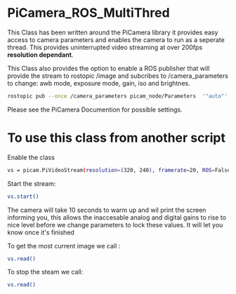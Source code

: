 # PiCamera_ROS_MultiThred
This Class has been written around the PiCamera library it provides easy access to camera parameters and enables the camera to run as a seperate thread. This provides uninterrupted video streaming at over 200fps **resolution dependant**. 

This Class also provides the option to enable a ROS publisher that will provide the stream to rostopic /image
and subcribes to /camera_parameters to change: awb mode, exposure mode, gain, iso and brightnes. 

```bash
rostopic pub --once /camera_parameters picam_node/Parameters  '"auto"' '"auto"' '1.0' '1.0' '800' '50'
```

Please see the PiCamera Documention for possible settings.

# To use this class from another script

Enable the class
```bash
vs = picam.PiVideoStream(resolution=(320, 240), framerate=20, ROS=False)
```

Start the stream:
```bash
vs.start()
```

The camera will take 10 seconds to warm up and wil print the screen informing you, this allows the inaccesable analog and digital gains to rise to nice level before we change parameters to lock these values. It will let you know once it's finished


To get the most current image we call :
```bash
vs.read()
```

To stop the steam we call:
```bash
vs.read()
```

